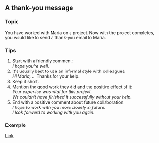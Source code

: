 ## A thank-you message

### Topic
You have worked with Maria on a project. Now with the project completes, you would like to send a thank-you email to Maria.

### Tips

1. Start with a friendly comment:  
*I hope you're well.*
1. It's usually best to use an informal style with colleagues:  
*Hi Maria, …*
Thanks for your help.
1. Keep it short.
1. Mention the good work they did and the positive effect of it:  
*Your expertise was vital for this project.*  
*We couldn't have finished it successfully without your help.*
1. End with a positive comment about future collaboration:  
*I hope to work with you more closely in future.*  
*I look forward to working with you again.*  

### Example
[Link](https://learnenglish.britishcouncil.org/skills/writing/intermediate-b1/a-thank-you-message)